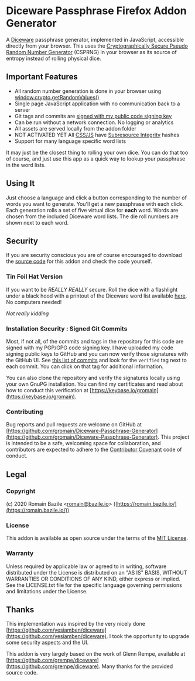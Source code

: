 # Diceware Passphrase Firefox Addon Generator

A [Diceware](http://world.std.com/~reinhold/diceware.html) passphrase generator,
implemented in JavaScript, accessible directly from your browser.
This uses the
[Cryptographically Secure Pseudo Random Number Generator](https://en.wikipedia.org/wiki/Cryptographically_secure_pseudorandom_number_generator)
(CSPRNG) in your browser as its source of entropy instead of rolling physical dice.

## Important Features

* All random number generation is done in your browser using [window.crypto.getRandomValues()](https://developer.mozilla.org/en-US/docs/Web/API/RandomSource/getRandomValues)
* Single page JavaScript application with no communication back to a server
* Git tags and commits are [signed with my public code signing key](https://keybase.io/gromain)
* Can be run without a network connection. No logging or analytics
* All assets are served locally from the addon folder
* NOT ACTIVATED YET All [CSS/JS](https://sritest.io/#report/e0d1efa0-cc91-46d9-9450-8669cfe3bfe2) have [Subresource Integrity](https://developer.mozilla.org/en-US/docs/Web/Security/Subresource_Integrity) hashes
* Support for many language specific word lists

It may just be the closest thing to rolling your own dice. You can do that too
of course, and just use this app as a quick way to lookup your passphrase
in the word lists.

## Using It

Just choose a language and click a button corresponding to the number of
words you want to generate. You'll get a new passphrase with each click.
Each generation rolls a set of five virtual dice for **each** word. Words are
chosen from the included Diceware word lists. The die roll numbers are shown
next to each word.

## Security

If you are security conscious you are of course encouraged to download
the [source code](https://github.com/gromain/Diceware-Passphrase-Generator) for
this addon and check the code yourself.

### Tin Foil Hat Version
If you want to be *REALLY REALLY* secure. Roll the dice with a flashlight under
a black hood with a printout of the Diceware word list available [here](http://world.std.com/~reinhold/diceware.html). No computers needed!

*Not really kidding*

### Installation Security : Signed Git Commits

Most, if not all, of the commits and tags in the repository for this code are
signed with my PGP/GPG code signing key. I have uploaded my code signing public
keys to GitHub and you can now verify those signatures with the GitHub UI.
See [this list of commits](https://github.com/gromain/Diceware-Passphrase-Generator/commits/master)
and look for the `Verified` tag next to each commit. You can click on that tag
for additional information.

You can also clone the repository and verify the signatures locally using your
own GnuPG installation. You can find my certificates and read about how to conduct
this verification at [https://keybase.io/gromain](https://keybase.io/gromain).

### Contributing

Bug reports and pull requests are welcome on GitHub
at [https://github.com/gromain/Diceware-Passphrase-Generator](https://github.com/gromain/Diceware-Passphrase-Generator). This
project is intended to be a safe, welcoming space for collaboration, and contributors
are expected to adhere to the [Contributor Covenant](http://contributor-covenant.org) code of conduct.

## Legal

### Copyright

(c) 2020 Romain Bazile <[romain@bazile.io](mailto:romain@bazile.io)> ([https://romain.bazile.io/](https://romain.bazile.io/))

### License

This addon is available as open source under the terms of
the [MIT License](http://opensource.org/licenses/MIT).

### Warranty

Unless required by applicable law or agreed to in writing,
software distributed under the License is distributed on an
"AS IS" BASIS, WITHOUT WARRANTIES OR CONDITIONS OF ANY KIND,
either express or implied. See the LICENSE.txt file for the
specific language governing permissions and limitations under
the License.

## Thanks

This implementation was inspired by the very nicely done [https://github.com/yesiamben/diceware](https://github.com/yesiamben/diceware).
I took the opportunity to upgrade some security aspects and the UI.

This addon is very largely based on the work of Glenn Rempe, available at [https://github.com/grempe/diceware](https://github.com/grempe/diceware). Many thanks for the provided source code.
